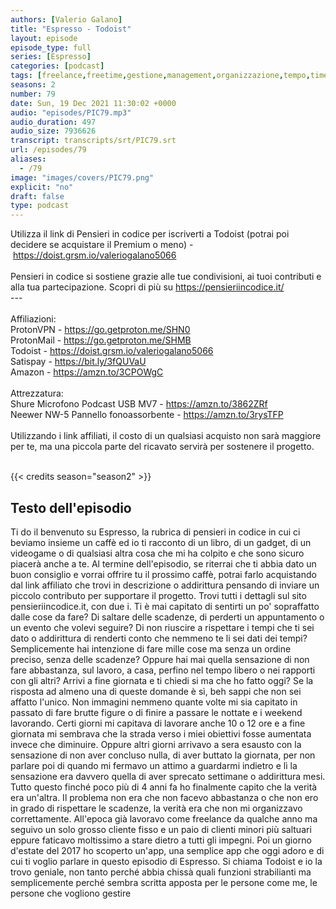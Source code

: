 ```yaml
---
authors: [Valerio Galano]
title: "Espresso - Todoist"
layout: episode
episode_type: full
series: [Espresso]
categories: [podcast]
tags: [freelance,freetime,gestione,management,organizzazione,tempo,time]
seasons: 2
number: 79
date: Sun, 19 Dec 2021 11:30:02 +0000
audio: "episodes/PIC79.mp3"
audio_duration: 497
audio_size: 7936626
transcript: transcripts/srt/PIC79.srt
url: /episodes/79
aliases: 
  - /79
image: "images/covers/PIC79.png"
explicit: "no"
draft: false
type: podcast
---
```

Utilizza il link di Pensieri in codice per iscriverti a Todoist (potrai poi decidere se acquistare il Premium o meno) - <a href="https://doist.grsm.io/valeriogalano5066" rel="noopener">https://doist.grsm.io/valeriogalano5066</a><br /><br />Pensieri in codice si sostiene grazie alle tue condivisioni, ai tuoi contributi e alla tua partecipazione. Scopri di più su <a href="https://pensieriincodice.it/" rel="noopener">https://pensieriincodice.it/</a> <br />---<br /><br />Affiliazioni:<br />ProtonVPN - <a href="https://go.getproton.me/SHN0" rel="noopener">https://go.getproton.me/SHN0</a> <br />ProtonMail - <a href="https://go.getproton.me/SHMB" rel="noopener">https://go.getproton.me/SHMB</a> <br />Todoist - <a href="https://doist.grsm.io/valeriogalano5066" rel="noopener">https://doist.grsm.io/valeriogalano5066</a> <br />Satispay - <a href="https://bit.ly/3fQUVaU" rel="noopener">https://bit.ly/3fQUVaU</a> <br />Amazon - <a href="https://amzn.to/3CPOWgC" rel="noopener">https://amzn.to/3CPOWgC</a> <br /><br />Attrezzatura:<br />Shure Microfono Podcast USB MV7 - <a href="https://amzn.to/3862ZRf" rel="noopener">https://amzn.to/3862ZRf</a> <br />Neewer NW-5 Pannello fonoassorbente - <a href="https://amzn.to/3rysTFP" rel="noopener">https://amzn.to/3rysTFP</a> <br /><br />Utilizzando i link affiliati, il costo di un qualsiasi acquisto non sarà maggiore per te, ma una piccola parte del ricavato servirà per sostenere il progetto.<br /><br />

{{< credits season="season2" >}}

<!-- more -->

## Testo dell'episodio

Ti do il benvenuto su Espresso, la rubrica di pensieri in codice in cui ci beviamo insieme
un caffè ed io ti racconto di un libro, di un gadget, di un videogame o di qualsiasi
altra cosa che mi ha colpito e che sono sicuro piacerà anche a te.
Al termine dell'episodio, se riterrai che ti abbia dato un buon consiglio e vorrai offrire
tu il prossimo caffè, potrai farlo acquistando dal link affiliato che trovi in descrizione
o addirittura pensando di inviare un piccolo contributo per supportare il progetto. Trovi
tutti i dettagli sul sito pensieriincodice.it, con due i.
Ti è mai capitato di sentirti un po' sopraffatto dalle cose da fare? Di saltare delle scadenze,
di perderti un appuntamento o un evento che volevi seguire? Di non riuscire a rispettare
i tempi che ti sei dato o addirittura di renderti conto che nemmeno te li sei dati dei tempi?
Semplicemente hai intenzione di fare mille cose ma senza un ordine preciso, senza delle
scadenze? Oppure hai mai quella sensazione di non fare abbastanza, sul lavoro, a casa,
perfino nel tempo libero o nei rapporti con gli altri? Arrivi a fine giornata e ti chiedi
si ma che ho fatto oggi? Se la risposta ad almeno una di queste domande è sì, beh sappi
che non sei affatto l'unico. Non immagini nemmeno quante volte mi sia capitato in passato
di fare brutte figure o di finire a passare le nottate e i weekend lavorando. Certi giorni
mi capitava di lavorare anche 10 o 12 ore e a fine giornata mi sembrava che la strada
verso i miei obiettivi fosse aumentata invece che diminuire. Oppure altri giorni arrivavo
a sera esausto con la sensazione di non aver concluso nulla, di aver buttato la giornata,
per non parlare poi di quando mi fermavo un attimo a guardarmi indietro e lì la sensazione
era davvero quella di aver sprecato settimane o addirittura mesi. Tutto questo finché poco
più di 4 anni fa ho finalmente capito che la verità era un'altra. Il problema non era
che non facevo abbastanza o che non ero in grado di rispettare le scadenze, la verità
era che non mi organizzavo correttamente. All'epoca già lavoravo come freelance da
qualche anno ma seguivo un solo grosso cliente fisso e un paio di clienti minori più saltuari
eppure faticavo moltissimo a stare dietro a tutti gli impegni. Poi un giorno d'estate
del 2017 ho scoperto un'app, una semplice app che oggi adoro e di cui ti voglio parlare
in questo episodio di Espresso. Si chiama Todoist e io la trovo geniale, non tanto perché
abbia chissà quali funzioni strabilianti ma semplicemente perché sembra scritta apposta
per le persone come me, le persone che vogliono gestire


